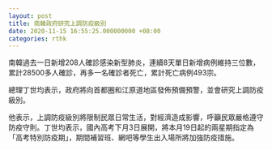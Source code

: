 ```yaml
---
layout: post
title: 南韓政府研究上調防疫級別
date: 2020-11-15 16:55:25.000000000 +08:00
categories: rthk
---
```


南韓過去一日新增208人確診感染新型肺炎，連續8天單日新增病例維持三位數，累計28500多人確診，再多一名確診者死亡，累計死亡病例493宗。

總理丁世均表示，政府將向首都圈和江原道地區發佈預備預警，並會研究上調防疫級別。

他表示，上調防疫級別將限制民眾日常生活，對經濟造成影響，呼籲民眾嚴格遵守防疫守則。丁世均表示，國內高考下月3日展開，將本月19日起的兩星期指定為「高考特別防疫期」，期間補習班、網吧等學生出入場所將加強防疫措施。
